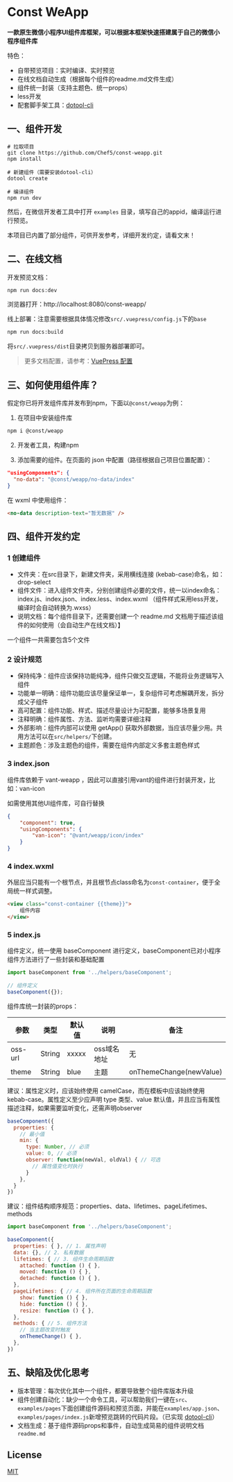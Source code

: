 # Const WeApp

**一款原生微信小程序UI组件库框架，可以根据本框架快速搭建属于自己的微信小程序组件库**

特色：

- 自带预览项目：实时编译、实时预览
- 在线文档自动生成（根据每个组件的readme.md文件生成）
- 组件统一封装（支持主题色、统一props）
- less开发
- 配套脚手架工具：[dotool-cli](https://github.com/Chef5/dotool-cli)

## 一、组件开发

```shell
# 拉取项目
git clone https://github.com/Chef5/const-weapp.git
npm install

# 新建组件（需要安装dotool-cli）
dotool create

# 编译组件
npm run dev
```

然后，在微信开发者工具中打开 `examples` 目录，填写自己的appid，编译运行进行预览。

本项目已内置了部分组件，可供开发参考，详细开发约定，请看文末！

## 二、在线文档

开发预览文档：

``` sh
npm run docs:dev
```

浏览器打开：http://localhost:8080/const-weapp/

线上部署：注意需要根据具体情况修改`src/.vuepress/config.js`下的`base`

``` sh
npm run docs:build
```

将`src/.vuepress/dist`目录拷贝到服务器部署即可。

> 更多文档配置，请参考：[VuePress 配置](https://vuepress.vuejs.org/zh/config/)

## 三、如何使用组件库？

假定你已将开发组件库并发布到npm，下面以`@const/weapp`为例：

1. 在项目中安装组件库

``` sh
npm i @const/weapp
```

2. 开发者工具，构建npm

3. 添加需要的组件。在页面的 json 中配置（路径根据自己项目位置配置）：

``` json
"usingComponents": {
  "no-data": "@const/weapp/no-data/index"
}
```

   在 wxml 中使用组件：

```html
<no-data description-text="暂无数据" />
```

## 四、组件开发约定

### 1 创建组件

- 文件夹：在src目录下，新建文件夹，采用横线连接 (kebab-case)命名，如：drop-select
- 组件文件：进入组件文件夹，分别创建组件必要的文件，统一以index命名：index.js、index.json、index.less、index.wxml
（组件样式采用less开发，编译时会自动转换为.wxss）
- 说明文档：每个组件目录下，还需要创建一个 readme.md 文档用于描述该组件的如何使用（会自动生产在线文档）】
  
一个组件一共需要包含5个文件

### 2 设计规范

- 保持纯净：组件应该保持功能纯净，组件只做交互逻辑，不能将业务逻辑写入组件
- 功能单一明确：组件功能应该尽量保证单一，复杂组件可考虑解耦开发，拆分成父子组件
- 高可配置：组件功能、样式、描述尽量设计为可配置，能够多场景复用
- 注释明确：组件属性、方法、监听均需要详细注释
- 外部影响：组件内部可以使用 getApp() 获取外部数据，当应该尽量少用。共用方法可以在`src/helpers/`下创建。
- 主题颜色：涉及主题色的组件，需要在组件内部定义多套主题色样式

### 3 index.json

组件库依赖于 vant-weapp ，因此可以直接引用vant的组件进行封装开发，比如：van-icon

如需使用其他UI组件库，可自行替换

``` json
{
    "component": true,
    "usingComponents": {
        "van-icon": "@vant/weapp/icon/index"
    }
}
```

### 4 index.wxml

外层应当只能有一个根节点，并且根节点class命名为`const-container`，便于全局统一样式调整。

``` html
<view class="const-container {{theme}}">
    组件内容
</view>
```

### 5 index.js

组件定义，统一使用 baseComponent 进行定义，baseComponent已对小程序组件方法进行了一些封装和基础配置

``` js
import baseComponent from '../helpers/baseComponent';
 
// 组件定义
baseComponent({});
```

组件库统一封装的props：

| 参数 | 类型 | 默认值 | 说明 | 备注 |
| ---- | ----- | ----- | ----- | ----- |
| oss-url | String | xxxxx | oss域名地址 | 无 |
| theme | String | blue | 主题 | onThemeChange(newValue) |

建议：属性定义时，应该始终使用 camelCase，而在模板中应该始终使用 kebab-case。属性定义至少应声明 type 类型、value 默认值，并且应当有属性描述注释，如果需要监听变化，还需声明observer

``` js
baseComponent({
  properties: {
    // 最小值
    min: {
      type: Number, // 必须
      value: 0, // 必须
      observer: function(newVal, oldVal) { // 可选
        // 属性值变化时执行
      }
    },
  }
})
```

建议：组件结构顺序规范：properties、data、lifetimes、pageLifetimes、methods

``` js
import baseComponent from '../helpers/baseComponent';
 
baseComponent({
  properties: { }, // 1. 属性声明
  data: {}, // 2. 私有数据
  lifetimes: { // 3. 组件生命周期函数
    attached: function () { },
    moved: function () { },
    detached: function () { },
  },
  pageLifetimes: { // 4. 组件所在页面的生命周期函数
    show: function () { },
    hide: function () { },
    resize: function () { },
  },
  methods: { // 5. 组件方法
    // 当主题改变时触发
    onThemeChange() { },
  },
})
```

## 五、缺陷及优化思考

- 版本管理：每次优化其中一个组件，都要导致整个组件库版本升级
- 组件创建自动化：缺少一个命令工具，可以帮助我们一键在`src`、`examples/pages`下面创建组件源码和预览页面，并能在`examples/app.json`、`examples/pages/index.js`新增预览跳转的代码片段。（已实现 [dotool-cli](https://github.com/Chef5/dotool-cli)）
- 文档生成：基于组件源码props和事件，自动生成简易的组件说明文档`readme.md`

## License
[MIT](http://opensource.org/licenses/MIT)
